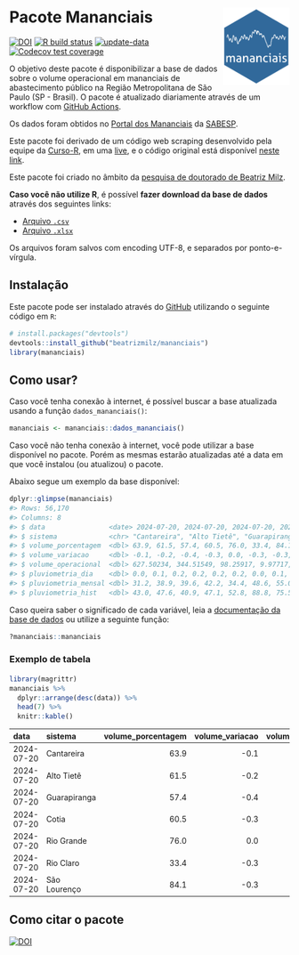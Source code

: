 
<!-- README.md is generated from README.Rmd. Please edit that file -->

# Pacote Mananciais <img src="man/figures/hexlogo.png" align="right" width = "120px"/>

<!-- badges: start -->

[![DOI](https://zenodo.org/badge/DOI/10.5281/zenodo.4733056.svg)](https://doi.org/10.5281/zenodo.4733056)
[![R build
status](https://github.com/beatrizmilz/mananciais/workflows/R-CMD-check/badge.svg)](https://github.com/beatrizmilz/mananciais/actions)
[![update-data](https://github.com/beatrizmilz/mananciais/actions/workflows/2-update_data.yaml/badge.svg)](https://github.com/beatrizmilz/mananciais/actions/workflows/2-update_data.yaml)
[![Codecov test
coverage](https://codecov.io/gh/beatrizmilz/mananciais/branch/master/graph/badge.svg)](https://codecov.io/gh/beatrizmilz/mananciais?branch=master)
<!-- badges: end -->

O objetivo deste pacote é disponibilizar a base de dados sobre o volume
operacional em mananciais de abastecimento público na Região
Metropolitana de São Paulo (SP - Brasil). O pacote é atualizado
diariamente através de um workflow com [GitHub
Actions](https://github.com/beatrizmilz/mananciais/actions).

Os dados foram obtidos no [Portal dos
Mananciais](http://mananciais.sabesp.com.br/Situacao) da
[SABESP](http://site.sabesp.com.br/site/Default.aspx).

Este pacote foi derivado de um código web scraping desenvolvido pela
equipe da [Curso-R](https://www.curso-r.com/), em uma
[live](https://youtu.be/jvZIxrMmOcQ), e o código original está
disponível [neste
link](https://github.com/curso-r/lives/blob/master/drafts/20200730_scraper_sabesp.R).

Este pacote foi criado no âmbito da [pesquisa de doutorado de Beatriz
Milz](https://beatrizmilz.github.io/tese/).

**Caso você não utilize R**, é possível **fazer download da base de
dados** através dos seguintes links:

- [Arquivo
  `.csv`](https://github.com/beatrizmilz/mananciais/raw/master/inst/extdata/mananciais.csv)
- [Arquivo
  `.xlsx`](https://github.com/beatrizmilz/mananciais/blob/master/inst/extdata/mananciais.xlsx?raw=true)

Os arquivos foram salvos com encoding UTF-8, e separados por
ponto-e-vírgula.

## Instalação

Este pacote pode ser instalado através do [GitHub](https://github.com/)
utilizando o seguinte código em `R`:

``` r
# install.packages("devtools")
devtools::install_github("beatrizmilz/mananciais")
library(mananciais)
```

## Como usar?

Caso você tenha conexão à internet, é possível buscar a base atualizada
usando a função `dados_mananciais()`:

``` r
mananciais <- mananciais::dados_mananciais() 
```

Caso você não tenha conexão à internet, você pode utilizar a base
disponível no pacote. Porém as mesmas estarão atualizadas até a data em
que você instalou (ou atualizou) o pacote.

Abaixo segue um exemplo da base disponível:

``` r
dplyr::glimpse(mananciais)
#> Rows: 56,170
#> Columns: 8
#> $ data                <date> 2024-07-20, 2024-07-20, 2024-07-20, 2024-07-20, 2…
#> $ sistema             <chr> "Cantareira", "Alto Tietê", "Guarapiranga", "Cotia…
#> $ volume_porcentagem  <dbl> 63.9, 61.5, 57.4, 60.5, 76.0, 33.4, 84.1, 64.0, 61…
#> $ volume_variacao     <dbl> -0.1, -0.2, -0.4, -0.3, 0.0, -0.3, -0.3, -0.2, -0.…
#> $ volume_operacional  <dbl> 627.50234, 344.51549, 98.25917, 9.97717, 85.24380,…
#> $ pluviometria_dia    <dbl> 0.0, 0.1, 0.2, 0.2, 0.2, 0.2, 0.0, 0.1, 0.1, 0.0, …
#> $ pluviometria_mensal <dbl> 31.2, 38.9, 39.6, 42.2, 34.4, 48.6, 55.0, 31.2, 38…
#> $ pluviometria_hist   <dbl> 43.0, 47.6, 40.9, 47.1, 52.8, 88.8, 75.5, 43.0, 47…
```

Caso queira saber o significado de cada variável, leia a [documentação
da base de
dados](https://beatrizmilz.github.io/mananciais/reference/mananciais.html)
ou utilize a seguinte função:

``` r
?mananciais::mananciais
```

### Exemplo de tabela

``` r
library(magrittr)
mananciais %>% 
  dplyr::arrange(desc(data)) %>% 
  head(7) %>%
  knitr::kable()
```

| data       | sistema      | volume_porcentagem | volume_variacao | volume_operacional | pluviometria_dia | pluviometria_mensal | pluviometria_hist |
|:-----------|:-------------|-------------------:|----------------:|-------------------:|-----------------:|--------------------:|------------------:|
| 2024-07-20 | Cantareira   |               63.9 |            -0.1 |          627.50234 |              0.0 |                31.2 |              43.0 |
| 2024-07-20 | Alto Tietê   |               61.5 |            -0.2 |          344.51549 |              0.1 |                38.9 |              47.6 |
| 2024-07-20 | Guarapiranga |               57.4 |            -0.4 |           98.25917 |              0.2 |                39.6 |              40.9 |
| 2024-07-20 | Cotia        |               60.5 |            -0.3 |            9.97717 |              0.2 |                42.2 |              47.1 |
| 2024-07-20 | Rio Grande   |               76.0 |             0.0 |           85.24380 |              0.2 |                34.4 |              52.8 |
| 2024-07-20 | Rio Claro    |               33.4 |            -0.3 |            4.56355 |              0.2 |                48.6 |              88.8 |
| 2024-07-20 | São Lourenço |               84.1 |            -0.3 |           74.68061 |              0.0 |                55.0 |              75.5 |

## Como citar o pacote

[![DOI](https://zenodo.org/badge/DOI/10.5281/zenodo.4733056.svg)](https://doi.org/10.5281/zenodo.4733056)
